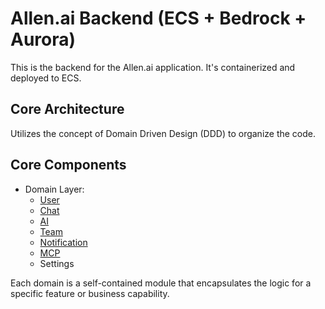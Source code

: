 # Allen.ai Backend (ECS + Bedrock + Aurora)

This is the backend for the Allen.ai application. It's containerized and deployed to ECS.

## Core Architecture

Utilizes the concept of Domain Driven Design (DDD) to organize the code.

## Core Components

* Domain Layer:
    * [User](./src/domain/user/ReadMe.md)
    * [Chat](./src/domain/chat/ReadMe.md)
    * [AI](./src/domain/ai/ReadMe.md)
    * [Team](./src/domain/team/ReadMe.md)
    * [Notification](./src/domain/notification/ReadMe.md)
    * [MCP](./src/domain/mcp/ReadMe.md)
    * Settings

Each domain is a self-contained module that encapsulates the logic for a specific feature or business capability.
